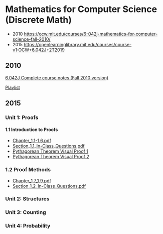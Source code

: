 # Mathematics for Computer Science (Discrete Math)

- 2010 <https://ocw.mit.edu/courses/6-042j-mathematics-for-computer-science-fall-2010/>
- 2015 <https://openlearninglibrary.mit.edu/courses/course-v1:OCW+6.042J+2T2019>

## 2010

[6.042J Complete course notes (Fall 2010 version)](2010/6.042J-Complete-course-notes-Fall-2010.pdf)

[Playlist](https://www.youtube.com/playlist?list=PLB7540DEDD482705B)

## 2015

### Unit 1: Proofs

#### 1.1 Introduction to Proofs

- [Chapter_1.1-1.6.pdf](2015/Chapter_1.1-1.6.pdf)
- [Section_1.1_In-Class_Questions.pdf](2015/Section_1.1_In-Class_Questions.pdf)
- [Pythagorean Theorem Visual Proof 1](https://www.youtube.com/watch?v=yfGtbNgcrQ8)
- [Pythagorean Theorem Visual Proof 2](https://www.youtube.com/watch?v=I75HYC8TRNY)

### 1.2 Proof Methods

- [Chapter_1.7_1.9.pdf](2015/Chapter_1.7_1.9.pdf)
- [Section_1.2_In-Class_Questions.pdf](2015/Section_1.2_In-Class_Questions.pdf)

### Unit 2: Structures

### Unit 3: Counting

### Unit 4: Probability

